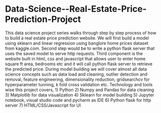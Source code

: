 # Data-Science--Real-Estate-Price-Prediction-Project
This data science project series walks through step by step process of how to build a real estate price prediction website. We will first build a model using sklearn and linear regression using banglore home prices dataset from kaggle.com. Second step would be to write a python flask server that uses the saved model to serve http requests. Third component is the website built in html, css and javascript that allows user to enter home square ft area, bedrooms etc and it will call python flask server to retrieve the predicted price. During model building we will cover almost all data science concepts such as data load and cleaning, outlier detection and removal, feature engineering, dimensionality reduction, gridsearchcv for hyperparameter tunning, k fold cross validation etc. Technology and tools wise this project covers, 1) Python 2) Numpy and Pandas for data cleaning 3) Matplotlib for data visualization 4) Sklearn for model building 5) Jupyter notebook, visual studio code and pycharm as IDE 6) Python flask for http server 7) HTML/CSS/Javascript for UI
